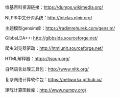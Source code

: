 维基百科资源链接：https://dumps.wikimedia.org/

NLPIR中文分词系统：http://ictclas.nlpir.org/

主题模型gensim库：https://radimrehurek.com/gensim/

GibbsLDA++: http://gibbslda.sourceforge.net/

爬虫浏览器驱动：http://htmlunit.sourceforge.net/

HTML解释器：https://jsoup.org/

自然语言处理工具包：http://www.nltk.org/

复杂网络计算软件包：https://networkx.github.io/

矩阵计算函数库：http://www.numpy.org/

